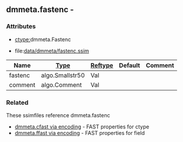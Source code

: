 ## dmmeta.fastenc -


### Attributes
<a href="#attributes"></a>
* [ctype:](/txt/ssimdb/dmmeta/ctype.md)dmmeta.Fastenc

* file:[data/dmmeta/fastenc.ssim](/data/dmmeta/fastenc.ssim)

|Name|[Type](/txt/ssimdb/dmmeta/ctype.md)|[Reftype](/txt/ssimdb/dmmeta/reftype.md)|Default|Comment|
|---|---|---|---|---|
|fastenc|algo.Smallstr50|Val|
|comment|algo.Comment|Val|

### Related
<a href="#related"></a>
These ssimfiles reference dmmeta.fastenc

* [dmmeta.cfast via encoding](/txt/ssimdb/dmmeta/cfast.md) - FAST properties for ctype 
* [dmmeta.ffast via encoding](/txt/ssimdb/dmmeta/ffast.md) - FAST properties for field

